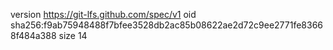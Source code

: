 version https://git-lfs.github.com/spec/v1
oid sha256:f9ab75948488f7bfee3528db2ac85b08622ae2d72c9ee2771fe83668f484a388
size 14
